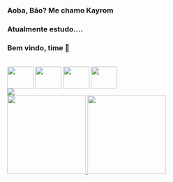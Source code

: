 ### Aoba, Bão? Me chamo Kayrom

### Atualmente estudo....

  ### Bem vindo, time 👋
<div style="display: inline_block"><br>
  <link rel="stylesheet" href="https://cdn.jsdelivr.net/gh/devicons/devicon@v2.15.1/devicon.min.css"> 
    <img align="center" height="50" width="60" src="https://cdn.jsdelivr.net/gh/devicons/devicon/icons/dart/dart-original.svg" />
    <img align="center" height="50" width="60" src="https://cdn.jsdelivr.net/gh/devicons/devicon/icons/css3/css3-original-wordmark.svg" />
    <img align="center" height="50" width="60" src="https://cdn.jsdelivr.net/gh/devicons/devicon/icons/html5/html5-original-wordmark.svg" />
    <img align="center" height="50" width="60" src="https://cdn.jsdelivr.net/gh/devicons/devicon/icons/java/java-original-wordmark.svg" />
</div>


<div>
<a href="https://instagram.com/Kayrom_Samuel" target="_blank"><img src="https://img.shields.io/badge/-Instagram-%23E4405F?style=for-the-badge&logo=instagram&logoColor=white" target="_blank"></a>   
</div>

<div>
<a href="https://github.com/httpskayrom">
<img height="180em" src="https://github-readme-stats.vercel.app/api/top-langs/?username=httpskayrom&layout=compact&langs_count=7&theme=dracula"/>
<img height="180em" src="https://github-readme-stats.vercel.app/api?username=httpskayrom&show_icons=true&theme=dracula&include_all_commits=true&count_private=true"/>
</div>
